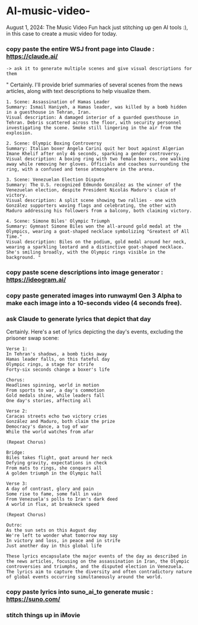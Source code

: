 # AI-music-video-

August 1, 2024: The Music Video
Fun hack just stitching up gen AI tools :), in this case to create a music video for today.

### copy paste the entire WSJ front page into Claude  : https://claude.ai/
    -> ask it to generate multiple scenes and give visual descriptions for them

" Certainly. I'll provide brief summaries of several scenes from the news articles, along with text descriptions to help visualize them.

    1. Scene: Assassination of Hamas Leader
    Summary: Ismail Haniyeh, a Hamas leader, was killed by a bomb hidden in a guesthouse in Tehran, Iran.
    Visual description: A damaged interior of a guarded guesthouse in Tehran. Debris scattered across the floor, with security personnel investigating the scene. Smoke still lingering in the air from the explosion.
    
    2. Scene: Olympic Boxing Controversy
    Summary: Italian boxer Angela Carini quit her bout against Algerian Imane Khelif after only 46 seconds, sparking a gender controversy.
    Visual description: A boxing ring with two female boxers, one walking away while removing her gloves. Officials and coaches surrounding the ring, with a confused and tense atmosphere in the arena.
    
    3. Scene: Venezuelan Election Dispute
    Summary: The U.S. recognized Edmundo González as the winner of the Venezuelan election, despite President Nicolás Maduro's claim of victory.
    Visual description: A split scene showing two rallies - one with González supporters waving flags and celebrating, the other with Maduro addressing his followers from a balcony, both claiming victory.
    
    4. Scene: Simone Biles' Olympic Triumph
    Summary: Gymnast Simone Biles won the all-around gold medal at the Olympics, wearing a goat-shaped necklace symbolizing "Greatest of All Time."
    Visual description: Biles on the podium, gold medal around her neck, wearing a sparkling leotard and a distinctive goat-shaped necklace. She's smiling broadly, with the Olympic rings visible in the background. "


### copy paste scene descriptions into image generator :  https://ideogram.ai/
### copy paste generated images into runwayml Gen 3 Alpha to make each image into a 10-seconds video (4 seconds free). 

### ask Claude to generate lyrics that depict that day
Certainly. Here's a set of lyrics depicting the day's events, excluding the prisoner swap scene:

    Verse 1:
    In Tehran's shadows, a bomb ticks away
    Hamas leader falls, on this fateful day
    Olympic rings, a stage for strife
    Forty-six seconds change a boxer's life
    
    Chorus:
    Headlines spinning, world in motion
    From sports to war, a day's commotion
    Gold medals shine, while leaders fall
    One day's stories, affecting all
    
    Verse 2:
    Caracas streets echo two victory cries
    González and Maduro, both claim the prize
    Democracy's dance, a tug of war
    While the world watches from afar
    
    (Repeat Chorus)
    
    Bridge:
    Biles takes flight, goat around her neck
    Defying gravity, expectations in check
    From mats to rings, she conquers all
    A golden triumph in the Olympic hall
    
    Verse 3:
    A day of contrast, glory and pain
    Some rise to fame, some fall in vain
    From Venezuela's polls to Iran's dark deed
    A world in flux, at breakneck speed
    
    (Repeat Chorus)
    
    Outro:
    As the sun sets on this August day
    We're left to wonder what tomorrow may say
    In victory and loss, in peace and in strife
    Just another day in this global life
    
    These lyrics encapsulate the major events of the day as described in the news articles, focusing on the assassination in Iran, the Olympic controversies and triumphs, and the disputed election in Venezuela. The lyrics aim to capture the diversity and often contradictory nature of global events occurring simultaneously around the world.

### copy paste lyrics into suno_ai_to generate music : https://suno.com/
### stitch things up in iMovie
